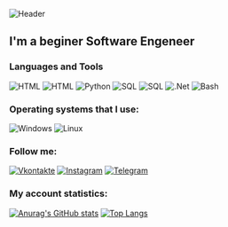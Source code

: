 ![Header](https://github.com/sheglovofficial/sheglovofficial/blob/main/assets/header.jpg)

## I'm a beginer Software Engeneer
### Languages and Tools
![HTML](https://img.shields.io/badge/-HTML-070c0f?style=for-the-badge&logo=html5)
![HTML](https://img.shields.io/badge/-CSS-070c0f?style=for-the-badge&logo=css3)
![Python](https://img.shields.io/badge/-Python-070c0f?style=for-the-badge&logo=Python)
![SQL](https://img.shields.io/badge/-PostgreSQL-070c0f?style=for-the-badge&logo=postgresql)
![SQL](https://img.shields.io/badge/-sql-070c0f?style=for-the-badge&logo=mysql)
![.Net](https://img.shields.io/badge/-C%23-070c0f?style=for-the-badge&logo=sharp)
![Bash](https://img.shields.io/badge/-Bash-070c0f?style=for-the-badge&logo=linux)
### Operating systems that I use:
![Windows](https://img.shields.io/badge/-Windows-070c0f?style=for-the-badge&logo=windows)
![Linux](https://img.shields.io/badge/-Linux-070c0f?style=for-the-badge&logo=linux)

### Follow me:
[![Vkontakte](https://img.shields.io/badge/-Vkontakte-070c0f?style=for-the-badge&logo=vk)](https://vk.com/sheglov_official)
[![Instagram](https://img.shields.io/badge/-Instagram-070c0f?style=for-the-badge&logo=instagram)](https://www.instagram.com/sheglov_official/)
[![Telegram](https://img.shields.io/badge/-Telegram-070c0f?style=for-the-badge&logo=telegram)](https://t.me/sheglov_official)
### My account statistics:
[![Anurag's GitHub stats](https://github-readme-stats.vercel.app/api?username=sheglovofficial&show_icons=true&theme=tokyonight)](https://github.com/sheglovofficial/github-readme-stats)
[![Top Langs](https://github-readme-stats.vercel.app/api/top-langs/?username=sheglovofficial&layout=compact&theme=tokyonight)](https://github.com/sheglovofficial/github-readme-stats)